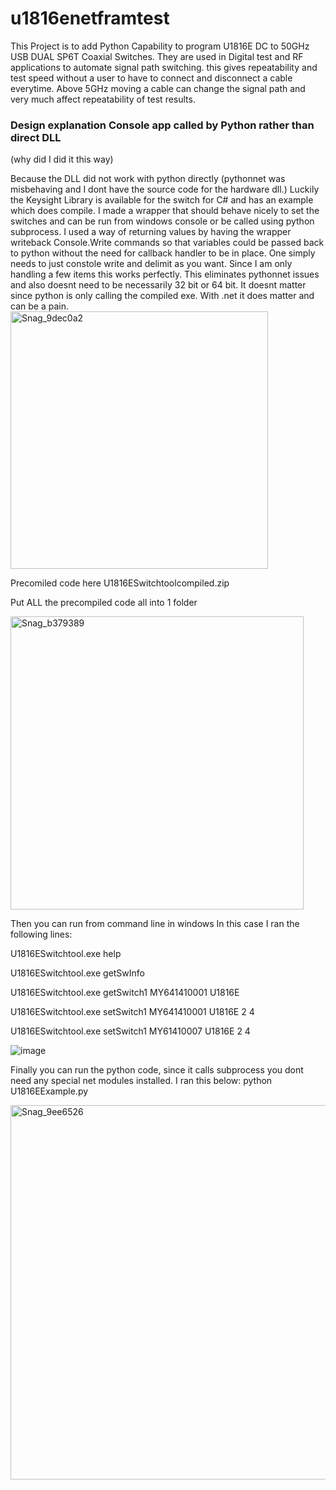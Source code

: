 # u1816enetframtest
This Project is to add Python Capability to program U1816E DC to 50GHz  USB DUAL SP6T Coaxial Switches. They are used in Digital test and RF applications to automate signal path switching. this gives repeatability and test speed without a user to have to connect and disconnect a cable everytime. Above 5GHz moving a cable can change the signal path and very much affect repeatability of test results.  


<H3>Design explanation Console app called by Python rather than direct DLL</H3>  (why did I did it this way)<p>
Because the DLL did not work with python directly (pythonnet was misbehaving and I dont have the source code for the hardware dll.) Luckily the Keysight Library is available for the switch for C# and has an example which does compile. I made a wrapper that should behave nicely to set the switches and can be run from windows console or be called using python subprocess. I used a way of returning values by having the wrapper writeback Console.Write commands so that variables could be passed back to python without the need for callback handler to be in place. One simply needs to  just constole write and delimit as you want. Since I am only handling a few items this works perfectly. This eliminates pythonnet issues and also doesnt need to be necessarily 32 bit or 64 bit. It doesnt matter since python is only calling the compiled exe. With .net it does matter and can be a pain.  


<img width="412" alt="Snag_9dec0a2" src="https://user-images.githubusercontent.com/11721205/193296996-69ca90fc-b89d-451d-9bc0-529151dc32f3.png">


Precomiled code here
U1816ESwitchtoolcompiled.zip

Put ALL the precompiled code all into 1 folder

<img width="469" alt="Snag_b379389" src="https://user-images.githubusercontent.com/11721205/193356417-722c3e2e-fc85-4cd7-b0aa-22a69e09556f.png">



Then you can run from command line in windows
In this case I ran the following lines:

U1816ESwitchtool.exe help

U1816ESwitchtool.exe getSwInfo

U1816ESwitchtool.exe getSwitch1 MY641410001 U1816E

U1816ESwitchtool.exe setSwitch1 MY641410001 U1816E 2 4

U1816ESwitchtool.exe setSwitch1 MY61410007 U1816E 2 4

![image](https://user-images.githubusercontent.com/11721205/193299974-1fca85c8-8023-4fbb-bb0b-a76bd22836da.png)


Finally you can run the python code, since it calls subprocess you dont need any special net modules installed. 
I ran this below:
python U1816EExample.py

<img width="599" alt="Snag_9ee6526" src="https://user-images.githubusercontent.com/11721205/193300480-8a9b46f2-90c8-467c-8665-6408baa58a31.png">
